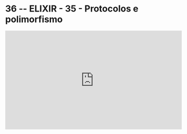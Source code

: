 # 36 -- ELIXIR - 35 - Protocolos e polimorfismo

<iframe 
        width="560" 
        height="315" 
        src="https://www.youtube.com/embed/WPW3Df6tf5c" 
        title="YouTube video player" 
        frameborder="0" 
        allow="accelerometer; autoplay; clipboard-write; encrypted-media; gyroscope; picture-in-picture" 
        allowfullscreen
        >
</iframe>


